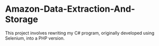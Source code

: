 # Amazon-Data-Extraction-And-Storage
This project involves rewriting my C# program, originally developed using Selenium, into a PHP version.
